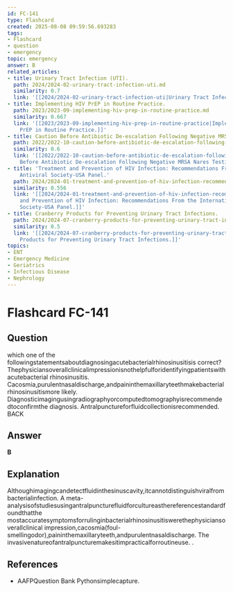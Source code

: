 ```yaml
---
id: FC-141
type: Flashcard
created: 2025-08-08 09:59:56.693283
tags:
- Flashcard
- question
- emergency
topic: emergency
answer: B
related_articles:
- title: Urinary Tract Infection (UTI).
  path: 2024/2024-02-urinary-tract-infection-uti.md
  similarity: 0.7
  link: '[[2024/2024-02-urinary-tract-infection-uti|Urinary Tract Infection (UTI).]]'
- title: Implementing HIV PrEP in Routine Practice.
  path: 2023/2023-09-implementing-hiv-prep-in-routine-practice.md
  similarity: 0.667
  link: '[[2023/2023-09-implementing-hiv-prep-in-routine-practice|Implementing HIV
    PrEP in Routine Practice.]]'
- title: Caution Before Antibiotic De-escalation Following Negative MRSA Nares Testing.
  path: 2022/2022-10-caution-before-antibiotic-de-escalation-following-negative-m.md
  similarity: 0.6
  link: '[[2022/2022-10-caution-before-antibiotic-de-escalation-following-negative-m|Caution
    Before Antibiotic De-escalation Following Negative MRSA Nares Testing.]]'
- title: 'Treatment and Prevention of HIV Infection: Recommendations From the International
    Antiviral Society-USA Panel.'
  path: 2024/2024-01-treatment-and-prevention-of-hiv-infection-recommendations-fr.md
  similarity: 0.556
  link: '[[2024/2024-01-treatment-and-prevention-of-hiv-infection-recommendations-fr|Treatment
    and Prevention of HIV Infection: Recommendations From the International Antiviral
    Society-USA Panel.]]'
- title: Cranberry Products for Preventing Urinary Tract Infections.
  path: 2024/2024-07-cranberry-products-for-preventing-urinary-tract-infections.md
  similarity: 0.5
  link: '[[2024/2024-07-cranberry-products-for-preventing-urinary-tract-infections|Cranberry
    Products for Preventing Urinary Tract Infections.]]'
topics:
- ENT
- Emergency Medicine
- Geriatrics
- Infectious Disease
- Nephrology
---
```


# Flashcard FC-141

## Question

which one of the followingstatementsaboutdiagnosingacutebacterialrhinosinusitisis correct? Thephysiciansoverallclinicalimpressionisnothelpfulforidentifyingpatientswithacutebacterial rhinosinusitis. Cacosmia,purulentnasaldischarge,andpaininthemaxillaryteethmakebacterialrhinosinusitismore likely. Diagnosticimagingusingradiographyorcomputedtomographyisrecommendedtoconfirmthe diagnosis. Antralpunctureforfluidcollectionisrecommended. BACK

## Answer

**B**

## Explanation

Althoughimagingcandetectfluidinthesinuscavity,itcannotdistinguishviralfrombacterialinfection. A meta-analysisofstudiesusingantralpuncturefluidforcultureasthereferencestandardfoundthatthe mostaccuratesymptomsforrulinginbacterialrhinosinusitiswerethephysiciansoverallclinical impression,cacosmia(foul-smellingodor),paininthemaxillaryteeth,andpurulentnasaldischarge. The invasivenatureofantralpuncturemakesitimpracticalforroutineuse. .

## References

- AAFPQuestion Bank Pythonsimplecapture.


